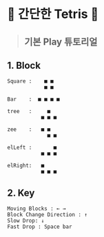 # :gem: 간단한 Tetris :gem:

> ## 기본 Play 튜토리얼

## 1. Block

    Square :    ■ ■
                ■ ■

    Bar    :  ■ ■ ■ ■

    tree   :     ■
               ■ ■ ■

    zee    :   ■ ■
                 ■ ■

    elLeft :       ■
               ■ ■ ■

    elRight:   ■
               ■ ■ ■

## 2. Key

    Moving Blocks : ← →
    Block Change Direction : ↑
    Slow Drop: ↓
    Fast Drop : Space bar
